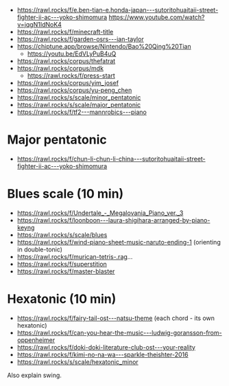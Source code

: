 - https://rawl.rocks/f/e.ben-tian-e.honda-japan---sutoritohuaitaii-street-fighter-ii-ac---yoko-shimomura https://www.youtube.com/watch?v=jqgN1IdNoK4
- https://rawl.rocks/f/minecraft-title
- https://rawl.rocks/f/garden-osrs---ian-taylor
- https://chiptune.app/browse/Nintendo/Bao%20Qing%20Tian
  - https://youtu.be/EdVLyPuB4uQ
- https://rawl.rocks/corpus/thefatrat
- https://rawl.rocks/corpus/mdk
  - https://rawl.rocks/f/press-start
- https://rawl.rocks/corpus/yim_josef
- https://rawl.rocks/corpus/yu-peng_chen
- https://rawl.rocks/s/scale/minor_pentatonic
- https://rawl.rocks/s/scale/major_pentatonic
- https://rawl.rocks/f/tf2---mannrobics---piano

# Major pentatonic

- https://rawl.rocks/f/chun-li-chun-li-china---sutoritohuaitaii-street-fighter-ii-ac---yoko-shimomura

# Blues scale (10 min)

- https://rawl.rocks/f/Undertale_-_Megalovania_Piano_ver._3
- https://rawl.rocks/f/loonboon---laura-shigihara-arranged-by-piano-keyng
- https://rawl.rocks/s/scale/blues
- https://rawl.rocks/f/wind-piano-sheet-music-naruto-ending-1 (orienting in double-tonic)
- https://rawl.rocks/f/murican-tetris-.rag...
- https://rawl.rocks/f/superstition
- https://rawl.rocks/f/master-blaster

# Hexatonic (10 min)

- https://rawl.rocks/f/fairy-tail-ost---natsu-theme (each chord - its own hexatonic)
- https://rawl.rocks/f/can-you-hear-the-music---ludwig-goransson-from-oppenheimer
- https://rawl.rocks/f/doki-doki-literature-club-ost---your-reality
- https://rawl.rocks/f/kimi-no-na-wa---sparkle-theishter-2016
- https://rawl.rocks/s/scale/hexatonic_minor


Also explain swing.
